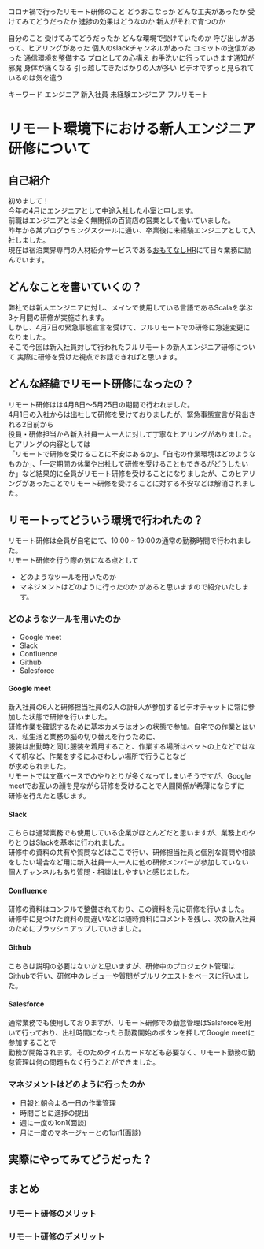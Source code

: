 コロナ禍で行ったリモート研修のこと
どうおこなっか
どんな工夫があったか
受けてみてどうだったか
進捗の効果はどうなのか
新人がそれで育つのか

自分のこと
受けてみてどうだったか
どんな環境で受けていたのか
呼び出しがあって、ヒアリングがあった
個人のslackチャンネルがあった
コミットの送信があった
通信環境を整備する
プロとしての心構え
お手洗いに行っていきます通知が邪魔
身体が痛くなる
引っ越してきたばかりの人が多い
ビデオでずっと見られているのは気を遣う

キーワード
エンジニア
新入社員
未経験エンジニア
フルリモート

# リモート環境下における新人エンジニア研修について

## 自己紹介
初めまして！  
今年の4月にエンジニアとして中途入社した小室と申します。  
前職はエンジニアとは全く無関係の百貨店の営業として働いていました。  
昨年から某プログラミングスクールに通い、卒業後に未経験エンジニアとして入社しました。  
現在は宿泊業界専門の人材紹介サービスである[おもてなしHR](https://omotenashi.work)にて日々業務に励んでいます。

## どんなことを書いていくの？
弊社では新人エンジニアに対し、メインで使用している言語であるScalaを学ぶ3ヶ月間の研修が実施されます。  
しかし、4月7日の緊急事態宣言を受けて、フルリモートでの研修に急遽変更になりました。  
そこで今回は新入社員対して行われたフルリモートの新人エンジニア研修について  実際に研修を受けた視点でお話できればと思います。  

## どんな経緯でリモート研修になったの？
リモート研修はは4月8日〜5月25日の期間で行われました。  
4月1日の入社からは出社して研修を受けておりましたが、緊急事態宣言が発出される2日前から  
役員・研修担当から新入社員一人一人に対して丁寧なヒアリングがありました。ヒアリングの内容としては  
「リモートで研修を受けることに不安はあるか」、「自宅の作業環境はどのようなものか」、「一定期間の休業や出社して研修を受けることもできるがどうしたいか」など結果的に全員がリモート研修を受けることになりましたが、このヒアリングがあったことでリモート研修を受けることに対する不安などは解消されました。  

## リモートってどういう環境で行われたの？
リモート研修は全員が自宅にて、10:00 ~ 19:00の通常の勤務時間で行われました。  
リモート研修を行う際の気になる点として
- どのようなツールを用いたのか
- マネジメントはどのように行ったのか
があると思いますので紹介いたします。

### どのようなツールを用いたのか
- Google meet
- Slack
- Confluence
- Github
- Salesforce

#### Google meet
新入社員の6人と研修担当社員の2人の計8人が参加するビデオチャットに常に参加した状態で研修を行いました。  
研修作業を確認するために基本カメラはオンの状態で参加。自宅での作業とはいえ、私生活と業務の脳の切り替えを行うために、  
服装は出勤時と同じ服装を着用すること、作業する場所はベットの上などではなくて机など、作業をするにふさわしい場所で行うことなど  
が求められました。  
リモートでは文章ベースでのやりとりが多くなってしまいそうですが、Google meetでお互いの顔を見ながら研修を受けることで人間関係が希薄にならずに  
研修を行えたと感じます。  

#### Slack
こちらは通常業務でも使用している企業がほとんどだと思いますが、業務上のやりとりはSlackを基本に行われました。  
研修中の資料の共有や質問などはここで行い、研修担当社員と個別な質問や相談をしたい場合など用に新入社員一人一人に他の研修メンバーが参加していない  
個人チャンネルもあり質問・相談はしやすいと感じました。  

#### Confluence
研修の資料はコンフルで整備されており、この資料を元に研修を行いました。  
研修中に見つけた資料の間違いなどは随時資料にコメントを残し、次の新入社員のためにブラッシュアップしていきました。  

#### Github
こちらは説明の必要はないかと思いますが、研修中のプロジェクト管理はGithubで行い、研修中のレビューや質問がプルリクエストをベースに行いました。  

#### Salesforce
通常業務でも使用しておりますが、リモート研修での勤怠管理はSalsforceを用いて行っており、出社時間になったら勤務開始のボタンを押してGoogle meetに参加することで  
勤務が開始されます。そのためタイムカードなども必要なく、リモート勤務の勤怠管理は何の問題もなく行うことができました。  

### マネジメントはどのように行ったのか
- 日報と朝会よる一日の作業管理
- 時間ごとに進捗の提出
- 週に一度の1on1(面談)
- 月に一度のマネージャーとの1on1(面談)

## 実際にやってみてどうだった？



## まとめ
### リモート研修のメリット

### リモート研修のデメリット

